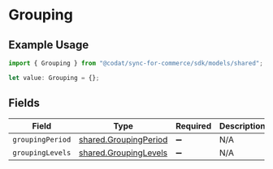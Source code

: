 # Grouping

## Example Usage

```typescript
import { Grouping } from "@codat/sync-for-commerce/sdk/models/shared";

let value: Grouping = {};
```

## Fields

| Field                                                                 | Type                                                                  | Required                                                              | Description                                                           |
| --------------------------------------------------------------------- | --------------------------------------------------------------------- | --------------------------------------------------------------------- | --------------------------------------------------------------------- |
| `groupingPeriod`                                                      | [shared.GroupingPeriod](../../../sdk/models/shared/groupingperiod.md) | :heavy_minus_sign:                                                    | N/A                                                                   |
| `groupingLevels`                                                      | [shared.GroupingLevels](../../../sdk/models/shared/groupinglevels.md) | :heavy_minus_sign:                                                    | N/A                                                                   |